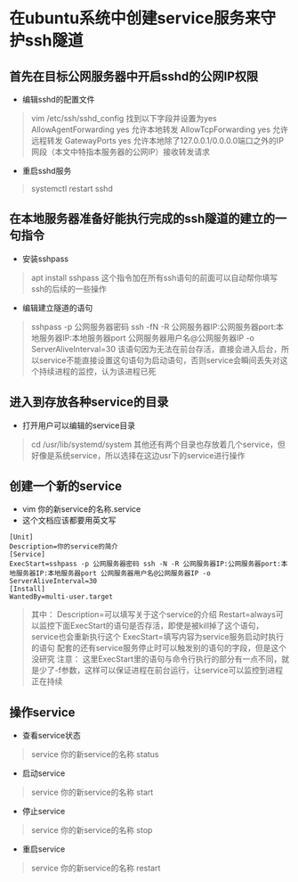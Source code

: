 # 在ubuntu系统中创建service服务来守护ssh隧道

## 首先在目标公网服务器中开启sshd的公网IP权限
* 编辑sshd的配置文件
> vim /etc/ssh/sshd_config
> 找到以下字段并设置为yes
> AllowAgentForwarding yes 允许本地转发
> AllowTcpForwarding yes 允许远程转发
> GatewayPorts yes 允许本地除了127.0.0.1/0.0.0.0端口之外的IP网段（本文中特指本服务器的公网IP）接收转发请求
* 重启sshd服务
> systemctl restart sshd

## 在本地服务器准备好能执行完成的ssh隧道的建立的一句指令
* 安装sshpass
> apt install sshpass
> 这个指令加在所有ssh语句的前面可以自动帮你填写ssh的后续的一些操作
* 编辑建立隧道的语句
> sshpass -p 公网服务器密码 ssh -fN -R 公网服务器IP:公网服务器port:本地服务器IP:本地服务器port 公网服务器用户名@公网服务器IP -o ServerAliveInterval=30
> 该语句因为无法在前台存活，直接会进入后台，所以service不能直接设置这句语句为启动语句，否则service会瞬间丢失对这个持续进程的监控，认为该进程已死

## 进入到存放各种service的目录
* 打开用户可以编辑的service目录
> cd /usr/lib/systemd/system
> 其他还有两个目录也存放着几个service，但好像是系统service，所以选择在这边usr下的service进行操作

## 创建一个新的service
* vim 你的新service的名称.service
* 这个文档应该都要用英文写
```
[Unit]
Description=你的service的简介
[Service]
ExecStart=sshpass -p 公网服务器密码 ssh -N -R 公网服务器IP:公网服务器port:本地服务器IP:本地服务器port 公网服务器用户名@公网服务器IP -o ServerAliveInterval=30
[Install]
WantedBy=multi-user.target
```
> 其中：
> Description=可以填写关于这个service的介绍
> Restart=always可以监控下面ExecStart的语句是否存活，即使是被kill掉了这个语句，service也会重新执行这个
> ExecStart=填写内容为service服务启动时执行的语句
> 配套的还有service服务停止时可以触发别的语句的字段，但是这个没研究
> 注意：
> 这里ExecStart里的语句与命令行执行的部分有一点不同，就是少了-f参数，这样可以保证进程在前台运行，让service可以监控到进程正在持续

## 操作service
* 查看service状态
> service 你的新service的名称 status
* 启动service
> service 你的新service的名称 start
* 停止service
> service 你的新service的名称 stop
* 重启service
> service 你的新service的名称 restart














